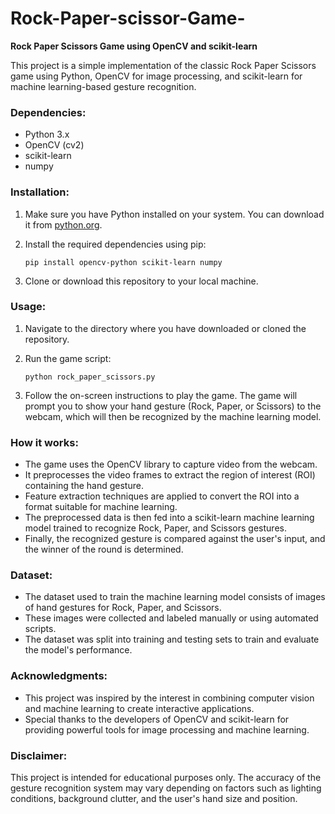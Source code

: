 # Rock-Paper-scissor-Game-
**Rock Paper Scissors Game using OpenCV and scikit-learn**

This project is a simple implementation of the classic Rock Paper Scissors game using Python, OpenCV for image processing, and scikit-learn for machine learning-based gesture recognition. 

### Dependencies:
- Python 3.x
- OpenCV (cv2)
- scikit-learn
- numpy

### Installation:
1. Make sure you have Python installed on your system. You can download it from [python.org](https://www.python.org/downloads/).

2. Install the required dependencies using pip:
   ```
   pip install opencv-python scikit-learn numpy
   ```

3. Clone or download this repository to your local machine.

### Usage:
1. Navigate to the directory where you have downloaded or cloned the repository.

2. Run the game script:
   ```
   python rock_paper_scissors.py
   ```

3. Follow the on-screen instructions to play the game. The game will prompt you to show your hand gesture (Rock, Paper, or Scissors) to the webcam, which will then be recognized by the machine learning model.

### How it works:
- The game uses the OpenCV library to capture video from the webcam.
- It preprocesses the video frames to extract the region of interest (ROI) containing the hand gesture.
- Feature extraction techniques are applied to convert the ROI into a format suitable for machine learning.
- The preprocessed data is then fed into a scikit-learn machine learning model trained to recognize Rock, Paper, and Scissors gestures.
- Finally, the recognized gesture is compared against the user's input, and the winner of the round is determined.

### Dataset:
- The dataset used to train the machine learning model consists of images of hand gestures for Rock, Paper, and Scissors.
- These images were collected and labeled manually or using automated scripts.
- The dataset was split into training and testing sets to train and evaluate the model's performance.

### Acknowledgments:
- This project was inspired by the interest in combining computer vision and machine learning to create interactive applications.
- Special thanks to the developers of OpenCV and scikit-learn for providing powerful tools for image processing and machine learning.

### Disclaimer:
This project is intended for educational purposes only. The accuracy of the gesture recognition system may vary depending on factors such as lighting conditions, background clutter, and the user's hand size and position.
